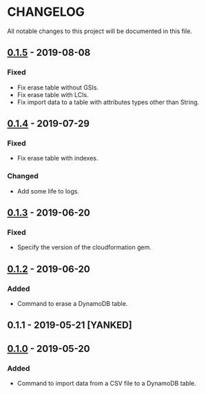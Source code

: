 # CHANGELOG

All notable changes to this project will be documented in this file.

## [0.1.5] - 2019-08-08
### Fixed
- Fix erase table without GSIs.
- Fix erase table with LCIs.
- Fix import data to a table with attributes types other than String.

## [0.1.4] - 2019-07-29
### Fixed
- Fix erase table with indexes.

### Changed
- Add some life to logs.

## [0.1.3] - 2019-06-20
### Fixed
- Specify the version of the cloudformation gem.

## [0.1.2] - 2019-06-20
### Added
- Command to erase a DynamoDB table.

## 0.1.1 - 2019-05-21 [YANKED]

## [0.1.0] - 2019-05-20
### Added
- Command to import data from a CSV file to a DynamoDB table.

[0.1.5]: https://github.com/matheussilvasantos/dynamocli/compare/v0.1.4...v0.1.5
[0.1.4]: https://github.com/matheussilvasantos/dynamocli/compare/v0.1.3...v0.1.4
[0.1.3]: https://github.com/matheussilvasantos/dynamocli/compare/v0.1.2...v0.1.3
[0.1.2]: https://github.com/matheussilvasantos/dynamocli/commit/6fd76a06819ff32464eeeae1f097bccd33f21387
[0.1.0]: https://github.com/matheussilvasantos/dynamocli/releases/tag/v0.1.0
